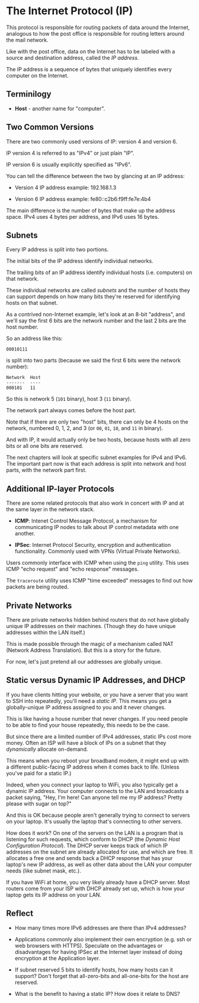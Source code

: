 # The Internet Protocol (IP)

This protocol is responsible for routing packets of data around the
Internet, analogous to how the post office is responsible for routing
letters around the mail network.

Like with the post office, data on the Internet has to be labeled with a
source and destination address, called the _IP address_.

The IP address is a sequence of bytes that uniquely identifies every
computer on the Internet.

## Terminilogy

* **Host** - another name for "computer".

## Two Common Versions

There are two commonly used versions of IP: version 4 and version 6.

IP version 4 is referred to as "IPv4" or just plain "IP".

IP version 6 is usually explicitly specified as "IPv6".

You can tell the difference between the two by glancing at an IP
address:

* Version 4 IP address example: 192.168.1.3

* Version 6 IP address example: fe80::c2b6:f9ff:fe7e:4b4

The main difference is the number of bytes that make up the address
space. IPv4 uses 4 bytes per address, and IPv6 uses 16 bytes.

## Subnets

Every IP address is split into two portions.

The initial bits of the IP address identify individual networks.

The trailing bits of an IP address identify individual hosts (i.e.
computers) on that network.

These individual networks are called _subnets_ and the number of hosts
they can support depends on how many bits they're reserved for
identifying hosts on that subnet.

As a contrived non-Internet example, let's look at an 8-bit "address",
and we'll say the first 6 bits are the network number and the last 2
bits are the host number.

So an address like this:

``` {.default}
00010111
```

is split into two parts (because we said the first 6 bits were the
network number):

``` {.default}
Network  Host
-------  ----
000101   11
```

So this is network 5 (`101` binary), host 3 (`11` binary).

The network part always comes before the host part.

Note that if there are only two "host" bits, there can only be 4 hosts
on the network, numbered 0, 1, 2, and 3 (or `00`, `01`, `10`, and `11`
in binary).

And with IP, it would actually only be two hosts, because hosts with
all zero bits or all one bits are reserved.

The next chapters will look at specific subnet examples for IPv4 and
IPv6. The important part now is that each address is split into network
and host parts, with the network part first.

## Additional IP-layer Protocols

There are some related protocols that also work in concert with IP and
at the same layer in the network stack.

* **ICMP**: Intenet Control Message Protocol, a mechanism for
  communicating IP nodes to talk about IP control metadata with one
  another.

* **IPSec**: Internet Protocol Security, encryption and authentication
  functionality. Commonly used with VPNs (Virtual Private Networks).

Users commonly interface with ICMP when using the `ping` utility. This
uses ICMP "echo request" and "echo response" messages.

The `traceroute` utility uses ICMP "time exceeded" messages to find out
how packets are being routed.

## Private Networks

There are private networks hidden behind routers that do not have
globally unique IP addresses on their machines. (Though they do have
unique addresses within the LAN itself.)

This is made possible through the magic of a mechanism called NAT
(Network Address Translation). But this is a story for the future.

For now, let's just pretend all our addresses are globally unique.

## Static versus Dynamic IP Addresses, and DHCP

If you have clients hitting your website, or you have a server that you
want to SSH into repeatedly, you'll need a _static IP_. This means you
get a globally-unique IP address assigned to you and it never changes.

This is like having a house number that never changes. If you need
people to be able to find your house repeatedly, this needs to be the
case.

But since there are a limited number of IPv4 addresses, static IPs cost
more money. Often an ISP will have a block of IPs on a subnet that they
_dynamically_ allocate on-demand.

This means when you reboot your broadband modem, it might end up with a
different public-facing IP address when it comes back to life. (Unless
you've paid for a static IP.)

Indeed, when you connect your laptop to WiFi, you also typically get a
dynamic IP address. Your computer connects to the LAN and broadcasts a
packet saying, "Hey, I'm here! Can anyone tell me my IP address? Pretty
please with sugar on top?"

And this is OK because people aren't generally trying to connect to
servers on your laptop. It's usually the laptop that's connecting to
other servers.

How does it work? On one of the servers on the LAN is a program that is
listening for such requests, which conform to DHCP (the _Dynamic Host
Configuration Protocol_). The DHCP server keeps track of which IP
addresses on the subnet are already allocated for use, and which are
free. It allocates a free one and sends back a DHCP response that has
your laptop's new IP address, as well as other data about the LAN your
computer needs (like subnet mask, etc.).

If you have WiFi at home, you very likely already have a DHCP server.
Most routers come from your ISP with DHCP already set up, which is how
your laptop gets its IP address on your LAN.

## Reflect

* How many times more IPv6 addresses are there than IPv4 addresses?

* Applications commonly also implement their own encryption (e.g. ssh or
  web browsers with HTTPS). Speculate on the advantages or disadvantages
  for having IPSec at the Internet layer instead of doing encryption at
  the Application layer.

* If subnet reserved 5 bits to identify hosts, how many hosts can it
  support? Don't forget that all-zero-bits and all-one-bits for the host
  are reserved.

* What is the benefit to having a static IP? How does it relate to DNS?
